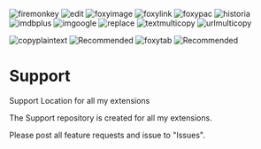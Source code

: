 ![firemonkey](https://github.com/erosman/support/blob/master/image/firemonkey.png)
![edit](https://github.com/erosman/support/blob/master/image/edit.png)
![foxyimage](https://github.com/erosman/support/blob/master/image/foxyimage.png)
![foxylink](https://github.com/erosman/support/blob/master/image/foxylink.png)
![foxypac](https://github.com/erosman/support/blob/master/image/foxypac.png)
![historia](https://github.com/erosman/support/blob/master/image/historia.png)
![imdbplus](https://github.com/erosman/support/blob/master/image/imdbplus.png)
![imgoogle](https://github.com/erosman/support/blob/master/image/imgoogle.png)
![replace](https://github.com/erosman/support/blob/master/image/replace.png)
![textmulticopy](https://github.com/erosman/support/blob/master/image/textmulticopy.png)
![urlmulticopy](https://github.com/erosman/support/blob/master/image/urlmulticopy.png)

![copyplaintext](https://github.com/erosman/support/blob/master/image/copyplaintext.png)
![Recommended](https://github.com/erosman/support/blob/master/image/recommended.png)
![foxytab](https://github.com/erosman/support/blob/master/image/foxytab.png)
![Recommended](https://github.com/erosman/support/blob/master/image/recommended.png)

# Support
Support Location for all my extensions

The Support repository is created for all my extensions.

Please post all feature requests and issue to "Issues".
